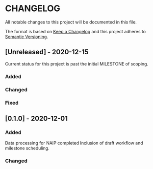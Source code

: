# CHANGELOG

All notable changes to this project will be documented in this file.
 
The format is based on [Keep a Changelog](http://keepachangelog.com/)
and this project adheres to [Semantic Versioning](http://semver.org/).
 
## [Unreleased] - 2020-12-15
 
Current status for this project is past the initial MILESTONE of scoping. 

### Added
<!--- [PROJECTNAME-YYYY](http://tickets.projectname.com/browse/PROJECTNAME-YYYY)
  PATCH Ticket title goes here.
!--> 

### Changed
 
### Fixed
 
## [0.1.0] - 2020-12-01
  
### Added

Data processing for NAIP completed
Inclusion of draft workflow and milestone scheduling. 

### Changed
  
<!-- - [PROJECTNAME-ZZZZ](http://tickets.projectname.com/browse/PROJECTNAME-ZZZZ)
  PATCH Drupal.org is now used for composer.
 
### Fixed
 
- [PROJECTNAME-TTTT](http://tickets.projectname.com/browse/PROJECTNAME-TTTT)
  PATCH Add logic to runsheet teaser delete to delete corresponding
  schedule cards.
 
### Added
   
### Changed
!--> 
